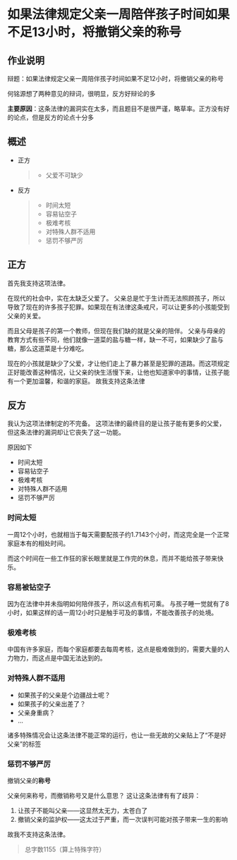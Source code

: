 # 如果法律规定父亲一周陪伴孩子时间如果不足13小时，将撤销父亲的称号

## 作业说明
辩题：如果法律规定父亲一周陪伴孩子时间如果不足12小时，将撤销父亲的称号

何铭源想了两种意见的辩词，很明显，反方好辩论的多

**主要原因**：这条法律的漏洞实在太多，而且题目不是很严谨，略草率。正方没有好的论点，但是反方的论点十分多

## 概述
- 正方

	>- 父爱不可缺少

- 反方

	> - 时间太短
	> - 容易钻空子
	> - 极难考核
	> - 对特殊人群不适用
	> - 惩罚不够严厉

## 正方

首先我支持这项法律。

在现代的社会中，实在太缺乏父爱了。
父亲总是忙于生计而无法照顾孩子，所以导致了现在的许多孩子犯罪。如果现在有法律这条戒尺，可以让更多的小孩能受到父亲的关爱。

而且父母是孩子的第一个教师，但现在我们缺的就是父亲的陪伴。
父亲与母亲的教育方式有些不同，他们就像一道菜的盐与糖一样，缺一不可，如果缺少了盐与糖，那么这道菜是十分难吃。

现在的小孩就是缺少了父爱，才让他们走上了暴力甚至是犯罪的道路。而这项规定正好能改善这种情况，让父亲的快生活慢下来，让他也知道家中的事情，让孩子能有一个更加温馨，和谐的家庭。
故我支持这条法律

## 反方

我认为这项法律制定的不完备。
这项法律的最终目的是让孩子能有更多的父爱，但这条法律的漏洞却让它丧失了这一功能。

原因如下

- 时间太短
- 容易钻空子
- 极难考核
- 对特殊人群不适用
- 惩罚不够严厉

### 时间太短

一周12个小时，也就相当于每天需要配孩子约1.7143个小时，而这完全是一个正常家庭本有的相处时间。

而这个时间在一些工作狂的家长眼里就是工作完的休息，而并不能给孩子带来快乐。

### 容易被钻空子

因为在法律中并未指明如何陪伴孩子，所以这点有机可乘。
与孩子睡一觉就有了8小时，如果这样的话一周12小时只是触手可及的事情，不能改善孩子的处境。

### 极难考核

中国有许多家庭，而每个家庭都要去每周考核，这点是极难做到的，需要大量的人力物力，而这点是中国无法达到的。

### 对特殊人群不适用

- 如果孩子的父亲是个边疆战士呢？
- 如果孩子的父亲出差了？
- 父亲身重病？
- ...

诸多特殊情况会让这条法律不能正常的运行，也让一些无故的父亲贴上了“不是好父亲”的标签

### 惩罚不够严厉

撤销父亲的**称号**

父亲何来称号，而撤销称号又是什么意思？
这让这条法律有有了歧异：

1. 让孩子不能叫父亲——这显然太无力，太苍白了
2. 撤销父亲的监护权——这太过于严重，而一次误判可能对孩子带来一生的影响

故我不支持这条法律。

>总字数1155（算上特殊字符）

